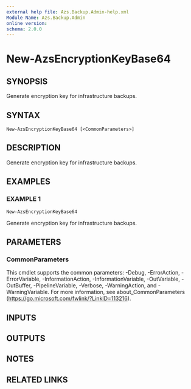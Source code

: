 ```yaml
---
external help file: Azs.Backup.Admin-help.xml
Module Name: Azs.Backup.Admin
online version:
schema: 2.0.0
---
```


# New-AzsEncryptionKeyBase64

## SYNOPSIS
Generate encryption key for infrastructure backups.

## SYNTAX

```
New-AzsEncryptionKeyBase64 [<CommonParameters>]
```

## DESCRIPTION
Generate encryption key for infrastructure backups.

## EXAMPLES

### EXAMPLE 1
```
New-AzsEncryptionKeyBase64
```

Generate encryption key for infrastructure backups.

## PARAMETERS

### CommonParameters
This cmdlet supports the common parameters: -Debug, -ErrorAction, -ErrorVariable, -InformationAction, -InformationVariable, -OutVariable, -OutBuffer, -PipelineVariable, -Verbose, -WarningAction, and -WarningVariable. For more information, see about_CommonParameters (https://go.microsoft.com/fwlink/?LinkID=113216).

## INPUTS

## OUTPUTS

## NOTES

## RELATED LINKS
